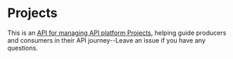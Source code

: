 # Projects
This is an [API for managing API platform Projects](https://www.postman.com/postman/workspace/postman-open-technologies-lifecycle-control/api/dbd4fc85-b5d1-4f94-aa89-d34fef5ae913/version/76f0754d-8b95-4dbc-9f6b-332501fbe443?tab=define), helping guide producers and consumers in their API journey--Leave an issue if you have any questions.